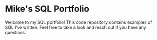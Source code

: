 # Mike's SQL Portfolio

Welcome to my SQL portfolio! This code repository contains examples of SQL I've written. Feel free to take a look and reach out if you have any questions.
